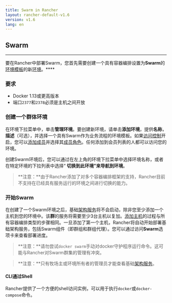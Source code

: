 ```yaml
---
title: Swarm in Rancher
layout: rancher-default-v1.6
version: v1.6
lang: en
---
```


## Swarm
---

要在Rancher中部署Swarm，您首先需要创建一个具有容器编排设置为**Swarm**的[环境模板](https://github.com/rancher/rancher.github.io/blob/master/rancher/v1.6/en/swarm/%7B%7Bsite.baseurl%7D%7D/rancher/%7B%7Bpage.version%7D%7D/%7B%7Bpage.lang%7D%7D/environments/#what-is-an-environment-template)的新[环境](https://github.com/rancher/rancher.github.io/blob/master/rancher/v1.6/en/swarm/%7B%7Bsite.baseurl%7D%7D/rancher/%7B%7Bpage.version%7D%7D/%7B%7Bpage.lang%7D%7D/environments)。****

### 要求

- Docker 1.13或更高版本
- 端口`2377`和`2378`必须是主机之间开放

### 创建一个群体环境

在环境下拉菜单中，单击**管理环境**。要创建新环境，请单击**添加环境**，提供**名称**，**描述**（可选），并选择一个具有Swarm作为业务流程的环境模板。如果[访问控制](https://github.com/rancher/rancher.github.io/blob/master/rancher/v1.6/en/swarm/%7B%7Bsite.baseurl%7D%7D/rancher/%7B%7Bpage.version%7D%7D/%7B%7Bpage.lang%7D%7D/configuration/access-control)开启，您可以[添加成员](https://github.com/rancher/rancher.github.io/blob/master/rancher/v1.6/en/swarm/%7B%7Bsite.baseurl%7D%7D/rancher/%7B%7Bpage.version%7D%7D/%7B%7Bpage.lang%7D%7D/environments/#editing-members)并选择其[成员角色](https://github.com/rancher/rancher.github.io/blob/master/rancher/v1.6/en/swarm/%7B%7Bsite.baseurl%7D%7D/rancher/%7B%7Bpage.version%7D%7D/%7B%7Bpage.lang%7D%7D/environments/#membership-roles)。任何添加到会员列表的人都可以访问您的环境。

创建Swarm环境后，您可以通过在左上角的环境下拉菜单中选择环境名称，或者在特定环境的下拉列表中选择“ **切换到此环境”**来导航**到环境**。

> **注意：**由于Rancher添加了对多个容器编排框架的支持，Rancher目前不支持在已经具有服务运行的环境之间进行切换的能力。

### 开始Swarm

在创建了一个Swarm环境之后，基础[架构服务](https://github.com/rancher/rancher.github.io/blob/master/rancher/v1.6/en/swarm/%7B%7Bsite.baseurl%7D%7D/rancher/%7B%7Bpage.version%7D%7D/%7B%7Bpage.lang%7D%7D/rancher-services)将不会启动，除非您至少添加一个主机到您的环境中。该**群**的服务将需要至少3台主机以复加。[添加主机](https://github.com/rancher/rancher.github.io/blob/master/rancher/v1.6/en/swarm/%7B%7Bsite.baseurl%7D%7D/rancher/%7B%7Bpage.version%7D%7D/%7B%7Bpage.lang%7D%7D/hosts)的过程与所有容器编排类型的步骤相同。一旦添加了第一个主机，Rancher将自动开始部署基础架构服务，包括Swarm组件（即群组和群组代理）。您可以通过访问**Swarm**选项卡来查看部署进度。

> **注意：**请勿尝试`docker swarm`手动对docker守护程序运行命令。这可能与Rancher对Swarm群集的管理有冲突。

> **注意：**只有牧场主或环境所有者的管理员才能查看基础[架构服务](https://github.com/rancher/rancher.github.io/blob/master/rancher/v1.6/en/swarm/%7B%7Bsite.baseurl%7D%7D/rancher/%7B%7Bpage.version%7D%7D/%7B%7Bpage.lang%7D%7D/rancher-services)。

#### CLI通过Shell

Rancher提供了一个方便的shell访问实例，可以用于执行`docker`或`docker-compose`命令。